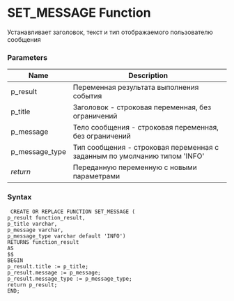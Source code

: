 # **SET_MESSAGE Function**
Устанавливает заголовок, текст и тип отображаемого пользователю сообщения

### Parameters
| Name           | Description                                                               |
|----------------|---------------------------------------------------------------------------|
| p_result       | Переменная результата выполнения события                                  |
| p_title        | Заголовок - строковая переменная, без ограничений                         |
| p_message      | Тело сообщения - строковая переменная, без ограничений                    |
| p_message_type | Тип сообщения - строковая переменная с заданным по умолчанию типом 'INFO' |
| *return*       | Переданную переменную с новыми параметрами                                |

### Syntax
     CREATE OR REPLACE FUNCTION SET_MESSAGE (
    p_result function_result,
    p_title varchar,
    p_message varchar,
    p_message_type varchar default 'INFO')
    RETURNS function_result
    AS
    $$
    BEGIN
    p_result.title := p_title;
    p_result.message := p_message;
    p_result.message_type := p_message_type;
    return p_result;
    END;
